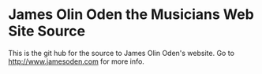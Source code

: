 # James Olin Oden the Musicians Web Site Source

This is the git hub for the source to James Olin Oden's 
website.   Go to http://www.jamesoden.com for more info.
